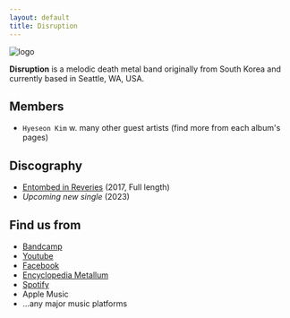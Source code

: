 ```yaml
---
layout: default
title: Disruption
---
```

![logo](https://disruption666.github.io/blob/main/logo.jpg)

**Disruption** is a melodic death metal band originally from South Korea and currently based in Seattle, WA, USA. <br>

## Members
- `Hyeseon Kim` w. many other guest artists (find more from each album's pages)

## Discography
- [Entombed in Reveries](https://disruption666.github.io/entombedinreveries) (2017, Full length)
- _Upcoming new single_ (2023)

## Find us from
- [Bandcamp](https://disruption666.bandcamp.com/releases)
- [Youtube](https://www.youtube.com/@disruption-9926/videos)
- [Facebook](https://www.facebook.com/disruption666/)
- [Encyclopedia Metallum](https://www.metal-archives.com/bands/Disruption/3540429084)
- [Spotify](https://open.spotify.com/artist/398KKwHwS29lZDFqnY4yJZ)
- Apple Music 
- ...any major music platforms
